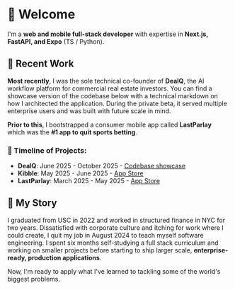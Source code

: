 # 👋 Welcome

I'm a **web and mobile full-stack developer** with expertise in **Next.js, FastAPI, and Expo** (TS / Python).

## 🚀 Recent Work

**Most recently**, I was the sole technical co-founder of **DealQ**, the AI workflow platform for commercial real estate investors. You can find a showcase version of the codebase below with a technical markdown on how I architected the application. During the private beta, it served multiple enterprise users and was built with future scale in mind.

**Prior to this**, I bootstrapped a consumer mobile app called **LastParlay** which was the **#1 app to quit sports betting**.

### 📅 Timeline of Projects:
- **DealQ**: June 2025 - October 2025 - [Codebase showcase](https://github.com/into-the-mehtaverse/dealq-showcase)
- **Kibble**: May 2025 - June 2025 - [App Store](https://apps.apple.com/us/app/kibble-io/id6745099659)
- **LastParlay**: March 2025 - May 2025 - [App Store](https://apps.apple.com/us/app/lastparlay/id6743965498)

## 📖 My Story

I graduated from USC in 2022 and worked in structured finance in NYC for two years. Dissatisfied with corporate culture and itching for work where I could create, I quit my job in August 2024 to teach myself software engineering. I spent six months self-studying a full stack curriculum and working on smaller projects before starting to ship larger scale, **enterprise-ready, production applications**.

Now, I'm ready to apply what I've learned to tackling some of the world's biggest problems.


<!--
**into-the-mehtaverse/into-the-mehtaverse** is a ✨ _special_ ✨ repository because its `README.md` (this file) appears on your GitHub profile.

Here are some ideas to get you started:

- 🔭 I’m currently working on ...
- 🌱 I’m currently learning ...
- 👯 I’m looking to collaborate on ...
- 🤔 I’m looking for help with ...
- 💬 Ask me about ...
- 📫 How to reach me: ...
- 😄 Pronouns: ...
- ⚡ Fun fact: ...
-->
